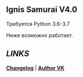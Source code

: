 **Ignis Samurai V4.0**
-
Требуется Python 3.6-3.7

Ниже возможно работает.


***LINKS***
-
**[Changelog](CHANGELOG.md)**
|
**[Author VK](https://vk.com/nikitagorshok)**